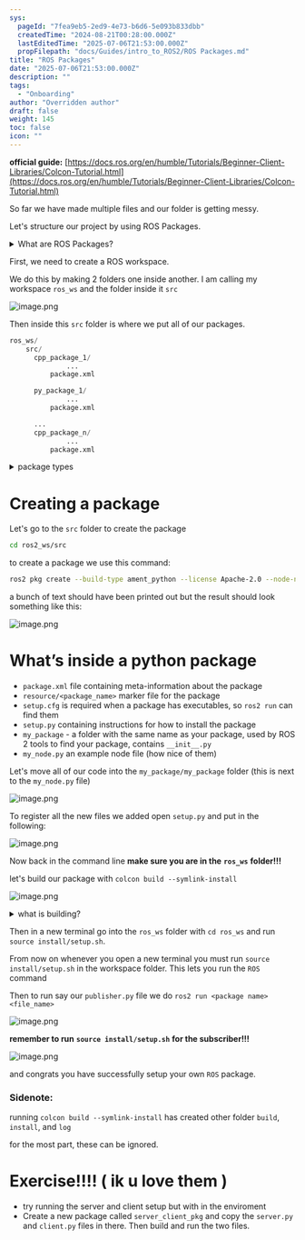 ```yaml
---
sys:
  pageId: "7fea9eb5-2ed9-4e73-b6d6-5e093b833dbb"
  createdTime: "2024-08-21T00:28:00.000Z"
  lastEditedTime: "2025-07-06T21:53:00.000Z"
  propFilepath: "docs/Guides/intro_to_ROS2/ROS Packages.md"
title: "ROS Packages"
date: "2025-07-06T21:53:00.000Z"
description: ""
tags:
  - "Onboarding"
author: "Overridden author"
draft: false
weight: 145
toc: false
icon: ""
---
```


**official guide:** [https://docs.ros.org/en/humble/Tutorials/Beginner-Client-Libraries/Colcon-Tutorial.html](https://docs.ros.org/en/humble/Tutorials/Beginner-Client-Libraries/Colcon-Tutorial.html)

So far we have made multiple files and our folder is getting messy.

Let's structure our project by using ROS Packages.

<details>
      <summary>What are ROS Packages?</summary>
      ROS Packages are, as the name implies, packages of code that are highly sharable between ROS developers.
  </details>

First, we need to create a ROS workspace.

We do this by making 2 folders one inside another. I am calling my workspace `ros_ws` and the folder inside it `src`

![image.png](https://prod-files-secure.s3.us-west-2.amazonaws.com/d518164a-d88e-44d1-a4ee-3adb3bd8bce0/70706947-fd18-4537-a67b-e12946812d31/image.png?X-Amz-Algorithm=AWS4-HMAC-SHA256&X-Amz-Content-Sha256=UNSIGNED-PAYLOAD&X-Amz-Credential=ASIAZI2LB46626WL6QT7%2F20250813%2Fus-west-2%2Fs3%2Faws4_request&X-Amz-Date=20250813T091234Z&X-Amz-Expires=3600&X-Amz-Security-Token=IQoJb3JpZ2luX2VjEOH%2F%2F%2F%2F%2F%2F%2F%2F%2F%2FwEaCXVzLXdlc3QtMiJHMEUCIQCZ4NsLZfBRoAmCiW9Z49BvX6BhuCpfWeLNS0%2BXC4VltQIgHKPDALeVd9mE9fa%2BiXnZ4Q0F%2FNEMfxm9NbcEHOwhXHQq%2FwMIKhAAGgw2Mzc0MjMxODM4MDUiDPWcJajkttSudK1WGCrcA64bzk1zU0LoWx18RGvqs8cIFpopbsd2WtrlvR3yUGnISoyHKfrDF4%2BbINT5VAKxUE2bCsBMgPXPJ1icthGtvpz09eyo5R27VzYHEJ4kDFfUeEO3s1m78nTZgm8iay1Spmd8pWWHFZSh6MWsUMmaYNak5mc5WdxiTimxtwuCHUAeUU1yzS16uHwBF%2FgTo4qnqGL2Ifc1vQug7DZitdla76PvTJocPXF3LsMpODBSWeWU79y%2F%2FJsCpHOm5zr48Ciyyg9IJ3a%2F1bUIBY3hXMGvWUvXKViMHeKGRUtGeUY%2BF2AjM0MiwXxnfHjN7ircn18I9lJsFskO9yVEYqIVChrumOxfXGWO%2BKj2lq4R%2FH%2B2dy3BSlEOcIqaR9ntF4q6Enis0mPM5AsIXB5J130E9Yoqk9diP3gJC2%2BD7eMbUKIYDJp3gvZwW5YF5On3kUqT1wt8jJORK2Hw1%2FsSJKHif33z4HZ0ORGK9FjgA0m7Mj0ACsaa%2BfceOO2EAS%2Fu7s5C4F%2BZFMjvn%2F7lYdhWR95H7AnnBiA59DfkXYR5AP51ZkEM%2B8ajYYYuOvoAMbe1g3CZPj6hvnDKQheF8Wp%2Bvn1QYBustwFNvYRYyM9%2FWZltvh8rD1bd4zX4qumCNJcEvvxpMJme8cQGOqUB%2BnDfUUdym%2F8MavpqOAp8ojh4kn%2FOAc3eGTzl3bXqCV9s0cESst4okEKR5pANxtJr7pr9ZaPd9%2FB4JO7O9Vu0%2FPd0fyiSlcxSOnDP3izxtMUs4uS51kWY6XwznLKBhx0m1mfk0eZeQabnDxEQLfc4UBp4oeZokxr5zC8oPExE5ULRU%2BtBz%2B6AWZ2axTiNnXKKzLpmeugSZha2IEJRMqobP20y27kE&X-Amz-Signature=015e57545eae559be1516f8117107fd4e379110523f13137336d86a8490afd40&X-Amz-SignedHeaders=host&x-amz-checksum-mode=ENABLED&x-id=GetObject)

Then inside this `src` folder is where we put all of our packages.

```python
ros_ws/
    src/
      cpp_package_1/
		      ...
          package.xml

      py_package_1/
		      ...
          package.xml

      ...
      cpp_package_n/
		      ...
          package.xml

```

<details>

<summary>package types</summary>

packages can be either `C++` or python.

the intern file structure is different for each but for this guide we will stick to creating python packages

</details>

# Creating a package

Let's go to the `src` folder to create the package

```bash
cd ros2_ws/src
```

to create a package we use this command:

```bash
ros2 pkg create --build-type ament_python --license Apache-2.0 --node-name my_node my_package
```

a bunch of text should have been printed out but the result should look something like this:

![image.png](https://prod-files-secure.s3.us-west-2.amazonaws.com/d518164a-d88e-44d1-a4ee-3adb3bd8bce0/e6cf1e3f-8512-4a3e-b131-079f800bf3e8/image.png?X-Amz-Algorithm=AWS4-HMAC-SHA256&X-Amz-Content-Sha256=UNSIGNED-PAYLOAD&X-Amz-Credential=ASIAZI2LB46626WL6QT7%2F20250813%2Fus-west-2%2Fs3%2Faws4_request&X-Amz-Date=20250813T091234Z&X-Amz-Expires=3600&X-Amz-Security-Token=IQoJb3JpZ2luX2VjEOH%2F%2F%2F%2F%2F%2F%2F%2F%2F%2FwEaCXVzLXdlc3QtMiJHMEUCIQCZ4NsLZfBRoAmCiW9Z49BvX6BhuCpfWeLNS0%2BXC4VltQIgHKPDALeVd9mE9fa%2BiXnZ4Q0F%2FNEMfxm9NbcEHOwhXHQq%2FwMIKhAAGgw2Mzc0MjMxODM4MDUiDPWcJajkttSudK1WGCrcA64bzk1zU0LoWx18RGvqs8cIFpopbsd2WtrlvR3yUGnISoyHKfrDF4%2BbINT5VAKxUE2bCsBMgPXPJ1icthGtvpz09eyo5R27VzYHEJ4kDFfUeEO3s1m78nTZgm8iay1Spmd8pWWHFZSh6MWsUMmaYNak5mc5WdxiTimxtwuCHUAeUU1yzS16uHwBF%2FgTo4qnqGL2Ifc1vQug7DZitdla76PvTJocPXF3LsMpODBSWeWU79y%2F%2FJsCpHOm5zr48Ciyyg9IJ3a%2F1bUIBY3hXMGvWUvXKViMHeKGRUtGeUY%2BF2AjM0MiwXxnfHjN7ircn18I9lJsFskO9yVEYqIVChrumOxfXGWO%2BKj2lq4R%2FH%2B2dy3BSlEOcIqaR9ntF4q6Enis0mPM5AsIXB5J130E9Yoqk9diP3gJC2%2BD7eMbUKIYDJp3gvZwW5YF5On3kUqT1wt8jJORK2Hw1%2FsSJKHif33z4HZ0ORGK9FjgA0m7Mj0ACsaa%2BfceOO2EAS%2Fu7s5C4F%2BZFMjvn%2F7lYdhWR95H7AnnBiA59DfkXYR5AP51ZkEM%2B8ajYYYuOvoAMbe1g3CZPj6hvnDKQheF8Wp%2Bvn1QYBustwFNvYRYyM9%2FWZltvh8rD1bd4zX4qumCNJcEvvxpMJme8cQGOqUB%2BnDfUUdym%2F8MavpqOAp8ojh4kn%2FOAc3eGTzl3bXqCV9s0cESst4okEKR5pANxtJr7pr9ZaPd9%2FB4JO7O9Vu0%2FPd0fyiSlcxSOnDP3izxtMUs4uS51kWY6XwznLKBhx0m1mfk0eZeQabnDxEQLfc4UBp4oeZokxr5zC8oPExE5ULRU%2BtBz%2B6AWZ2axTiNnXKKzLpmeugSZha2IEJRMqobP20y27kE&X-Amz-Signature=1971d073205b49e73c724ceca7cd50546a0ccb63dad72a5ede569429eca2a777&X-Amz-SignedHeaders=host&x-amz-checksum-mode=ENABLED&x-id=GetObject)

# What’s inside a python package

- `package.xml` file containing meta-information about the package
- `resource/<package_name>` marker file for the package
- `setup.cfg` is required when a package has executables, so `ros2 run` can find them
- `setup.py` containing instructions for how to install the package
- `my_package` - a folder with the same name as your package, used by ROS 2 tools to find your package, contains `__init__.py`
- `my_node.py` an example node file (how nice of them)

Let's move all of our code into the `my_package/my_package` folder (this is next to the `my_node.py` file)

![image.png](https://prod-files-secure.s3.us-west-2.amazonaws.com/d518164a-d88e-44d1-a4ee-3adb3bd8bce0/9ce58f11-0da9-4d3e-b86d-506a9685d378/image.png?X-Amz-Algorithm=AWS4-HMAC-SHA256&X-Amz-Content-Sha256=UNSIGNED-PAYLOAD&X-Amz-Credential=ASIAZI2LB46626WL6QT7%2F20250813%2Fus-west-2%2Fs3%2Faws4_request&X-Amz-Date=20250813T091234Z&X-Amz-Expires=3600&X-Amz-Security-Token=IQoJb3JpZ2luX2VjEOH%2F%2F%2F%2F%2F%2F%2F%2F%2F%2FwEaCXVzLXdlc3QtMiJHMEUCIQCZ4NsLZfBRoAmCiW9Z49BvX6BhuCpfWeLNS0%2BXC4VltQIgHKPDALeVd9mE9fa%2BiXnZ4Q0F%2FNEMfxm9NbcEHOwhXHQq%2FwMIKhAAGgw2Mzc0MjMxODM4MDUiDPWcJajkttSudK1WGCrcA64bzk1zU0LoWx18RGvqs8cIFpopbsd2WtrlvR3yUGnISoyHKfrDF4%2BbINT5VAKxUE2bCsBMgPXPJ1icthGtvpz09eyo5R27VzYHEJ4kDFfUeEO3s1m78nTZgm8iay1Spmd8pWWHFZSh6MWsUMmaYNak5mc5WdxiTimxtwuCHUAeUU1yzS16uHwBF%2FgTo4qnqGL2Ifc1vQug7DZitdla76PvTJocPXF3LsMpODBSWeWU79y%2F%2FJsCpHOm5zr48Ciyyg9IJ3a%2F1bUIBY3hXMGvWUvXKViMHeKGRUtGeUY%2BF2AjM0MiwXxnfHjN7ircn18I9lJsFskO9yVEYqIVChrumOxfXGWO%2BKj2lq4R%2FH%2B2dy3BSlEOcIqaR9ntF4q6Enis0mPM5AsIXB5J130E9Yoqk9diP3gJC2%2BD7eMbUKIYDJp3gvZwW5YF5On3kUqT1wt8jJORK2Hw1%2FsSJKHif33z4HZ0ORGK9FjgA0m7Mj0ACsaa%2BfceOO2EAS%2Fu7s5C4F%2BZFMjvn%2F7lYdhWR95H7AnnBiA59DfkXYR5AP51ZkEM%2B8ajYYYuOvoAMbe1g3CZPj6hvnDKQheF8Wp%2Bvn1QYBustwFNvYRYyM9%2FWZltvh8rD1bd4zX4qumCNJcEvvxpMJme8cQGOqUB%2BnDfUUdym%2F8MavpqOAp8ojh4kn%2FOAc3eGTzl3bXqCV9s0cESst4okEKR5pANxtJr7pr9ZaPd9%2FB4JO7O9Vu0%2FPd0fyiSlcxSOnDP3izxtMUs4uS51kWY6XwznLKBhx0m1mfk0eZeQabnDxEQLfc4UBp4oeZokxr5zC8oPExE5ULRU%2BtBz%2B6AWZ2axTiNnXKKzLpmeugSZha2IEJRMqobP20y27kE&X-Amz-Signature=5fdcb5fcd00ebe022d5912ee50d08ce3f2fa7441bc8bbe020d552ed8caba8ce0&X-Amz-SignedHeaders=host&x-amz-checksum-mode=ENABLED&x-id=GetObject)

To register all the new files we added open `setup.py` and put in the following:

![image.png](https://prod-files-secure.s3.us-west-2.amazonaws.com/d518164a-d88e-44d1-a4ee-3adb3bd8bce0/1cd7c262-4cae-4496-9d75-c178537d24a2/image.png?X-Amz-Algorithm=AWS4-HMAC-SHA256&X-Amz-Content-Sha256=UNSIGNED-PAYLOAD&X-Amz-Credential=ASIAZI2LB46626WL6QT7%2F20250813%2Fus-west-2%2Fs3%2Faws4_request&X-Amz-Date=20250813T091234Z&X-Amz-Expires=3600&X-Amz-Security-Token=IQoJb3JpZ2luX2VjEOH%2F%2F%2F%2F%2F%2F%2F%2F%2F%2FwEaCXVzLXdlc3QtMiJHMEUCIQCZ4NsLZfBRoAmCiW9Z49BvX6BhuCpfWeLNS0%2BXC4VltQIgHKPDALeVd9mE9fa%2BiXnZ4Q0F%2FNEMfxm9NbcEHOwhXHQq%2FwMIKhAAGgw2Mzc0MjMxODM4MDUiDPWcJajkttSudK1WGCrcA64bzk1zU0LoWx18RGvqs8cIFpopbsd2WtrlvR3yUGnISoyHKfrDF4%2BbINT5VAKxUE2bCsBMgPXPJ1icthGtvpz09eyo5R27VzYHEJ4kDFfUeEO3s1m78nTZgm8iay1Spmd8pWWHFZSh6MWsUMmaYNak5mc5WdxiTimxtwuCHUAeUU1yzS16uHwBF%2FgTo4qnqGL2Ifc1vQug7DZitdla76PvTJocPXF3LsMpODBSWeWU79y%2F%2FJsCpHOm5zr48Ciyyg9IJ3a%2F1bUIBY3hXMGvWUvXKViMHeKGRUtGeUY%2BF2AjM0MiwXxnfHjN7ircn18I9lJsFskO9yVEYqIVChrumOxfXGWO%2BKj2lq4R%2FH%2B2dy3BSlEOcIqaR9ntF4q6Enis0mPM5AsIXB5J130E9Yoqk9diP3gJC2%2BD7eMbUKIYDJp3gvZwW5YF5On3kUqT1wt8jJORK2Hw1%2FsSJKHif33z4HZ0ORGK9FjgA0m7Mj0ACsaa%2BfceOO2EAS%2Fu7s5C4F%2BZFMjvn%2F7lYdhWR95H7AnnBiA59DfkXYR5AP51ZkEM%2B8ajYYYuOvoAMbe1g3CZPj6hvnDKQheF8Wp%2Bvn1QYBustwFNvYRYyM9%2FWZltvh8rD1bd4zX4qumCNJcEvvxpMJme8cQGOqUB%2BnDfUUdym%2F8MavpqOAp8ojh4kn%2FOAc3eGTzl3bXqCV9s0cESst4okEKR5pANxtJr7pr9ZaPd9%2FB4JO7O9Vu0%2FPd0fyiSlcxSOnDP3izxtMUs4uS51kWY6XwznLKBhx0m1mfk0eZeQabnDxEQLfc4UBp4oeZokxr5zC8oPExE5ULRU%2BtBz%2B6AWZ2axTiNnXKKzLpmeugSZha2IEJRMqobP20y27kE&X-Amz-Signature=9d08f9472c73a0ec1d9c6b9de4e7aa3be99695c35cccce8ac600f21c00e17995&X-Amz-SignedHeaders=host&x-amz-checksum-mode=ENABLED&x-id=GetObject)

Now back in the command line **make sure you are in the** **`ros_ws`** **folder!!!**

let's build our package with `colcon build --symlink-install`

![image.png](https://prod-files-secure.s3.us-west-2.amazonaws.com/d518164a-d88e-44d1-a4ee-3adb3bd8bce0/2f2a0d27-b173-48fd-b189-5f5c0ce65619/image.png?X-Amz-Algorithm=AWS4-HMAC-SHA256&X-Amz-Content-Sha256=UNSIGNED-PAYLOAD&X-Amz-Credential=ASIAZI2LB46626WL6QT7%2F20250813%2Fus-west-2%2Fs3%2Faws4_request&X-Amz-Date=20250813T091234Z&X-Amz-Expires=3600&X-Amz-Security-Token=IQoJb3JpZ2luX2VjEOH%2F%2F%2F%2F%2F%2F%2F%2F%2F%2FwEaCXVzLXdlc3QtMiJHMEUCIQCZ4NsLZfBRoAmCiW9Z49BvX6BhuCpfWeLNS0%2BXC4VltQIgHKPDALeVd9mE9fa%2BiXnZ4Q0F%2FNEMfxm9NbcEHOwhXHQq%2FwMIKhAAGgw2Mzc0MjMxODM4MDUiDPWcJajkttSudK1WGCrcA64bzk1zU0LoWx18RGvqs8cIFpopbsd2WtrlvR3yUGnISoyHKfrDF4%2BbINT5VAKxUE2bCsBMgPXPJ1icthGtvpz09eyo5R27VzYHEJ4kDFfUeEO3s1m78nTZgm8iay1Spmd8pWWHFZSh6MWsUMmaYNak5mc5WdxiTimxtwuCHUAeUU1yzS16uHwBF%2FgTo4qnqGL2Ifc1vQug7DZitdla76PvTJocPXF3LsMpODBSWeWU79y%2F%2FJsCpHOm5zr48Ciyyg9IJ3a%2F1bUIBY3hXMGvWUvXKViMHeKGRUtGeUY%2BF2AjM0MiwXxnfHjN7ircn18I9lJsFskO9yVEYqIVChrumOxfXGWO%2BKj2lq4R%2FH%2B2dy3BSlEOcIqaR9ntF4q6Enis0mPM5AsIXB5J130E9Yoqk9diP3gJC2%2BD7eMbUKIYDJp3gvZwW5YF5On3kUqT1wt8jJORK2Hw1%2FsSJKHif33z4HZ0ORGK9FjgA0m7Mj0ACsaa%2BfceOO2EAS%2Fu7s5C4F%2BZFMjvn%2F7lYdhWR95H7AnnBiA59DfkXYR5AP51ZkEM%2B8ajYYYuOvoAMbe1g3CZPj6hvnDKQheF8Wp%2Bvn1QYBustwFNvYRYyM9%2FWZltvh8rD1bd4zX4qumCNJcEvvxpMJme8cQGOqUB%2BnDfUUdym%2F8MavpqOAp8ojh4kn%2FOAc3eGTzl3bXqCV9s0cESst4okEKR5pANxtJr7pr9ZaPd9%2FB4JO7O9Vu0%2FPd0fyiSlcxSOnDP3izxtMUs4uS51kWY6XwznLKBhx0m1mfk0eZeQabnDxEQLfc4UBp4oeZokxr5zC8oPExE5ULRU%2BtBz%2B6AWZ2axTiNnXKKzLpmeugSZha2IEJRMqobP20y27kE&X-Amz-Signature=0d1685ba03998e98e423fb10dbf3d14d27247ce8ae4abecfb785050345de4ba3&X-Amz-SignedHeaders=host&x-amz-checksum-mode=ENABLED&x-id=GetObject)

<details>

<summary>what is building?</summary>

if you are a CS major at Rose-Hulman you will learn the answer to this in CSSE132

but TLDR; is it combines all the code files into one program that can be run easily 

</details>

Then in a new terminal go into the `ros_ws` folder with `cd ros_ws` and run `source install/setup.sh`. 

From now on whenever you open a new terminal you must run `source install/setup.sh` in the workspace folder. This lets you run the `ROS` command

Then to run say our `publisher.py` file we do `ros2 run <package name> <file_name>`

![image.png](https://prod-files-secure.s3.us-west-2.amazonaws.com/d518164a-d88e-44d1-a4ee-3adb3bd8bce0/4f4b1219-3a44-4632-aa0a-ce3471699f59/image.png?X-Amz-Algorithm=AWS4-HMAC-SHA256&X-Amz-Content-Sha256=UNSIGNED-PAYLOAD&X-Amz-Credential=ASIAZI2LB46626WL6QT7%2F20250813%2Fus-west-2%2Fs3%2Faws4_request&X-Amz-Date=20250813T091234Z&X-Amz-Expires=3600&X-Amz-Security-Token=IQoJb3JpZ2luX2VjEOH%2F%2F%2F%2F%2F%2F%2F%2F%2F%2FwEaCXVzLXdlc3QtMiJHMEUCIQCZ4NsLZfBRoAmCiW9Z49BvX6BhuCpfWeLNS0%2BXC4VltQIgHKPDALeVd9mE9fa%2BiXnZ4Q0F%2FNEMfxm9NbcEHOwhXHQq%2FwMIKhAAGgw2Mzc0MjMxODM4MDUiDPWcJajkttSudK1WGCrcA64bzk1zU0LoWx18RGvqs8cIFpopbsd2WtrlvR3yUGnISoyHKfrDF4%2BbINT5VAKxUE2bCsBMgPXPJ1icthGtvpz09eyo5R27VzYHEJ4kDFfUeEO3s1m78nTZgm8iay1Spmd8pWWHFZSh6MWsUMmaYNak5mc5WdxiTimxtwuCHUAeUU1yzS16uHwBF%2FgTo4qnqGL2Ifc1vQug7DZitdla76PvTJocPXF3LsMpODBSWeWU79y%2F%2FJsCpHOm5zr48Ciyyg9IJ3a%2F1bUIBY3hXMGvWUvXKViMHeKGRUtGeUY%2BF2AjM0MiwXxnfHjN7ircn18I9lJsFskO9yVEYqIVChrumOxfXGWO%2BKj2lq4R%2FH%2B2dy3BSlEOcIqaR9ntF4q6Enis0mPM5AsIXB5J130E9Yoqk9diP3gJC2%2BD7eMbUKIYDJp3gvZwW5YF5On3kUqT1wt8jJORK2Hw1%2FsSJKHif33z4HZ0ORGK9FjgA0m7Mj0ACsaa%2BfceOO2EAS%2Fu7s5C4F%2BZFMjvn%2F7lYdhWR95H7AnnBiA59DfkXYR5AP51ZkEM%2B8ajYYYuOvoAMbe1g3CZPj6hvnDKQheF8Wp%2Bvn1QYBustwFNvYRYyM9%2FWZltvh8rD1bd4zX4qumCNJcEvvxpMJme8cQGOqUB%2BnDfUUdym%2F8MavpqOAp8ojh4kn%2FOAc3eGTzl3bXqCV9s0cESst4okEKR5pANxtJr7pr9ZaPd9%2FB4JO7O9Vu0%2FPd0fyiSlcxSOnDP3izxtMUs4uS51kWY6XwznLKBhx0m1mfk0eZeQabnDxEQLfc4UBp4oeZokxr5zC8oPExE5ULRU%2BtBz%2B6AWZ2axTiNnXKKzLpmeugSZha2IEJRMqobP20y27kE&X-Amz-Signature=30555a2727cea1c7339a5c72249c1cee20d7aad33fa66d0c4ddff634a8cf791c&X-Amz-SignedHeaders=host&x-amz-checksum-mode=ENABLED&x-id=GetObject)

**remember to run** **`source install/setup.sh`** **for the subscriber!!!**

![image.png](https://prod-files-secure.s3.us-west-2.amazonaws.com/d518164a-d88e-44d1-a4ee-3adb3bd8bce0/02121119-dad4-49ec-8356-c956108b4243/image.png?X-Amz-Algorithm=AWS4-HMAC-SHA256&X-Amz-Content-Sha256=UNSIGNED-PAYLOAD&X-Amz-Credential=ASIAZI2LB46626WL6QT7%2F20250813%2Fus-west-2%2Fs3%2Faws4_request&X-Amz-Date=20250813T091234Z&X-Amz-Expires=3600&X-Amz-Security-Token=IQoJb3JpZ2luX2VjEOH%2F%2F%2F%2F%2F%2F%2F%2F%2F%2FwEaCXVzLXdlc3QtMiJHMEUCIQCZ4NsLZfBRoAmCiW9Z49BvX6BhuCpfWeLNS0%2BXC4VltQIgHKPDALeVd9mE9fa%2BiXnZ4Q0F%2FNEMfxm9NbcEHOwhXHQq%2FwMIKhAAGgw2Mzc0MjMxODM4MDUiDPWcJajkttSudK1WGCrcA64bzk1zU0LoWx18RGvqs8cIFpopbsd2WtrlvR3yUGnISoyHKfrDF4%2BbINT5VAKxUE2bCsBMgPXPJ1icthGtvpz09eyo5R27VzYHEJ4kDFfUeEO3s1m78nTZgm8iay1Spmd8pWWHFZSh6MWsUMmaYNak5mc5WdxiTimxtwuCHUAeUU1yzS16uHwBF%2FgTo4qnqGL2Ifc1vQug7DZitdla76PvTJocPXF3LsMpODBSWeWU79y%2F%2FJsCpHOm5zr48Ciyyg9IJ3a%2F1bUIBY3hXMGvWUvXKViMHeKGRUtGeUY%2BF2AjM0MiwXxnfHjN7ircn18I9lJsFskO9yVEYqIVChrumOxfXGWO%2BKj2lq4R%2FH%2B2dy3BSlEOcIqaR9ntF4q6Enis0mPM5AsIXB5J130E9Yoqk9diP3gJC2%2BD7eMbUKIYDJp3gvZwW5YF5On3kUqT1wt8jJORK2Hw1%2FsSJKHif33z4HZ0ORGK9FjgA0m7Mj0ACsaa%2BfceOO2EAS%2Fu7s5C4F%2BZFMjvn%2F7lYdhWR95H7AnnBiA59DfkXYR5AP51ZkEM%2B8ajYYYuOvoAMbe1g3CZPj6hvnDKQheF8Wp%2Bvn1QYBustwFNvYRYyM9%2FWZltvh8rD1bd4zX4qumCNJcEvvxpMJme8cQGOqUB%2BnDfUUdym%2F8MavpqOAp8ojh4kn%2FOAc3eGTzl3bXqCV9s0cESst4okEKR5pANxtJr7pr9ZaPd9%2FB4JO7O9Vu0%2FPd0fyiSlcxSOnDP3izxtMUs4uS51kWY6XwznLKBhx0m1mfk0eZeQabnDxEQLfc4UBp4oeZokxr5zC8oPExE5ULRU%2BtBz%2B6AWZ2axTiNnXKKzLpmeugSZha2IEJRMqobP20y27kE&X-Amz-Signature=7c1562cb6e8061b0de6850ce064e954f4c19283e9f17d9da2034bba42cdd3c0f&X-Amz-SignedHeaders=host&x-amz-checksum-mode=ENABLED&x-id=GetObject)

and congrats you have successfully setup your own `ROS` package.

### Sidenote:

running `colcon build --symlink-install` has created other folder `build`, `install`, and `log`

for the most part, these can be ignored.

# Exercise!!!! ( ik u love them )

- try running the server and client setup but with in the enviroment
- Create a new package called `server_client_pkg` and copy the `server.py` and `client.py` files in there. Then build and run the two files.
